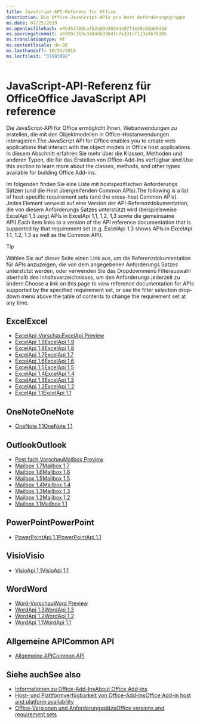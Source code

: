 ```yaml
---
title: JavaScript-API-Referenz für Office
description: Die Office-JavaScript-APIs pro Host Anforderungsgruppe
ms.date: 07/25/2019
ms.openlocfilehash: e4b45370dcaf82a60d39264a97f1e28c0dab543d
ms.sourcegitcommit: ab859c363c348ddb336dfc7e331cf113a5b76305
ms.translationtype: MT
ms.contentlocale: de-DE
ms.lasthandoff: 10/24/2019
ms.locfileid: "37693892"
---
```

# <a name="office-javascript-api-reference"></a><span data-ttu-id="0b1dd-103">JavaScript-API-Referenz für Office</span><span class="sxs-lookup"><span data-stu-id="0b1dd-103">Office JavaScript API reference</span></span>

<span data-ttu-id="0b1dd-104">Die JavaScript-API für Office ermöglicht Ihnen, Webanwendungen zu erstellen, die mit den Objektmodellen in Office-Hostanwendungen interagieren.</span><span class="sxs-lookup"><span data-stu-id="0b1dd-104">The JavaScript API for Office enables you to create web applications that interact with the object models in Office host applications.</span></span> <span data-ttu-id="0b1dd-105">In diesem Abschnitt erfahren Sie mehr über die Klassen, Methoden und anderen Typen, die für das Erstellen von Office-Add-Ins verfügbar sind.</span><span class="sxs-lookup"><span data-stu-id="0b1dd-105">Use this section to learn more about the classes, methods, and other types available for building Office Add-ins.</span></span>

<span data-ttu-id="0b1dd-106">Im folgenden finden Sie eine Liste mit hostspezifischen Anforderungs Sätzen (und die Host übergreifenden Common APIs).</span><span class="sxs-lookup"><span data-stu-id="0b1dd-106">The following is a list of host-specific requirement sets (and the cross-host Common APIs).</span></span> <span data-ttu-id="0b1dd-107">Jedes Element verweist auf eine Version der API-Referenzdokumentation, die von diesem Anforderungs Satzes unterstützt wird (beispielsweise ExcelApi 1,3 zeigt APIs in ExcelApi 1,1, 1,2, 1,3 sowie die gemeinsame API).</span><span class="sxs-lookup"><span data-stu-id="0b1dd-107">Each item links to a version of the API reference documentation that is supported by that requirement set (e.g. ExcelApi 1.3 shows APIs in ExcelApi 1.1, 1.2, 1.3 as well as the Common API).</span></span>

> [!TIP]
> <span data-ttu-id="0b1dd-108">Wählen Sie auf dieser Seite einen Link aus, um die Referenzdokumentation für APIs anzuzeigen, die von dem angegebenen Anforderungs Satzes unterstützt werden, oder verwenden Sie das Dropdownmenü Filterauswahl oberhalb des Inhaltsverzeichnisses, um den Anforderungs jederzeit zu ändern.</span><span class="sxs-lookup"><span data-stu-id="0b1dd-108">Choose a link on this page to view reference documentation for APIs supported by the specified requirement set, or use the filter selection drop-down menu above the table of contents to change the requirement set at any time.</span></span>

## <a name="excel"></a><span data-ttu-id="0b1dd-109">Excel</span><span class="sxs-lookup"><span data-stu-id="0b1dd-109">Excel</span></span>

- [<span data-ttu-id="0b1dd-110">ExcelApi-Vorschau</span><span class="sxs-lookup"><span data-stu-id="0b1dd-110">ExcelApi Preview</span></span>](/javascript/api/excel?view=excel-js-preview)
- [<span data-ttu-id="0b1dd-111">ExcelApi 1.9</span><span class="sxs-lookup"><span data-stu-id="0b1dd-111">ExcelApi 1.9</span></span>](/javascript/api/excel?view=excel-js-1.9)
- [<span data-ttu-id="0b1dd-112">ExcelApi 1.8</span><span class="sxs-lookup"><span data-stu-id="0b1dd-112">ExcelApi 1.8</span></span>](/javascript/api/excel?view=excel-js-1.8)
- [<span data-ttu-id="0b1dd-113">ExcelApi 1.7</span><span class="sxs-lookup"><span data-stu-id="0b1dd-113">ExcelApi 1.7</span></span>](/javascript/api/excel?view=excel-js-1.7)
- [<span data-ttu-id="0b1dd-114">ExcelApi 1.6</span><span class="sxs-lookup"><span data-stu-id="0b1dd-114">ExcelApi 1.6</span></span>](/javascript/api/excel?view=excel-js-1.6)
- [<span data-ttu-id="0b1dd-115">ExcelApi 1.5</span><span class="sxs-lookup"><span data-stu-id="0b1dd-115">ExcelApi 1.5</span></span>](/javascript/api/excel?view=excel-js-1.5)
- [<span data-ttu-id="0b1dd-116">ExcelApi 1.4</span><span class="sxs-lookup"><span data-stu-id="0b1dd-116">ExcelApi 1.4</span></span>](/javascript/api/excel?view=excel-js-1.4)
- [<span data-ttu-id="0b1dd-117">ExcelApi 1.3</span><span class="sxs-lookup"><span data-stu-id="0b1dd-117">ExcelApi 1.3</span></span>](/javascript/api/excel?view=excel-js-1.3)
- [<span data-ttu-id="0b1dd-118">ExcelApi 1.2</span><span class="sxs-lookup"><span data-stu-id="0b1dd-118">ExcelApi 1.2</span></span>](/javascript/api/excel?view=excel-js-1.2)
- [<span data-ttu-id="0b1dd-119">ExcelApi 1.1</span><span class="sxs-lookup"><span data-stu-id="0b1dd-119">ExcelApi 1.1</span></span>](/javascript/api/excel?view=excel-js-1.1)

## <a name="onenote"></a><span data-ttu-id="0b1dd-120">OneNote</span><span class="sxs-lookup"><span data-stu-id="0b1dd-120">OneNote</span></span>

- [<span data-ttu-id="0b1dd-121">OneNote 1,1</span><span class="sxs-lookup"><span data-stu-id="0b1dd-121">OneNote 1.1</span></span>](/javascript/api/onenote?view=onenote-js-1.1)

## <a name="outlook"></a><span data-ttu-id="0b1dd-122">Outlook</span><span class="sxs-lookup"><span data-stu-id="0b1dd-122">Outlook</span></span>

- [<span data-ttu-id="0b1dd-123">Post fach Vorschau</span><span class="sxs-lookup"><span data-stu-id="0b1dd-123">Mailbox Preview</span></span>](/javascript/api/outlook?view=outlook-js-preview)
- [<span data-ttu-id="0b1dd-124">Mailbox 1.7</span><span class="sxs-lookup"><span data-stu-id="0b1dd-124">Mailbox 1.7</span></span>](/javascript/api/outlook?view=outlook-js-1.7)
- [<span data-ttu-id="0b1dd-125">Mailbox 1.6</span><span class="sxs-lookup"><span data-stu-id="0b1dd-125">Mailbox 1.6</span></span>](/javascript/api/outlook?view=outlook-js-1.6)
- [<span data-ttu-id="0b1dd-126">Mailbox 1.5</span><span class="sxs-lookup"><span data-stu-id="0b1dd-126">Mailbox 1.5</span></span>](/javascript/api/outlook?view=outlook-js-1.5)
- [<span data-ttu-id="0b1dd-127">Mailbox 1.4</span><span class="sxs-lookup"><span data-stu-id="0b1dd-127">Mailbox 1.4</span></span>](/javascript/api/outlook?view=outlook-js-1.4)
- [<span data-ttu-id="0b1dd-128">Mailbox 1.3</span><span class="sxs-lookup"><span data-stu-id="0b1dd-128">Mailbox 1.3</span></span>](/javascript/api/outlook?view=outlook-js-1.3)
- [<span data-ttu-id="0b1dd-129">Mailbox 1.2</span><span class="sxs-lookup"><span data-stu-id="0b1dd-129">Mailbox 1.2</span></span>](/javascript/api/outlook?view=outlook-js-1.2)
- [<span data-ttu-id="0b1dd-130">Mailbox 1.1</span><span class="sxs-lookup"><span data-stu-id="0b1dd-130">Mailbox 1.1</span></span>](/javascript/api/outlook?view=outlook-js-1.1)

## <a name="powerpoint"></a><span data-ttu-id="0b1dd-131">PowerPoint</span><span class="sxs-lookup"><span data-stu-id="0b1dd-131">PowerPoint</span></span>

- [<span data-ttu-id="0b1dd-132">PowerPointApi 1.1</span><span class="sxs-lookup"><span data-stu-id="0b1dd-132">PowerPointApi 1.1</span></span>](/javascript/api/powerpoint?view=powerpoint-js-1.1)

## <a name="visio"></a><span data-ttu-id="0b1dd-133">Visio</span><span class="sxs-lookup"><span data-stu-id="0b1dd-133">Visio</span></span>

- [<span data-ttu-id="0b1dd-134">VisioApi 1,1</span><span class="sxs-lookup"><span data-stu-id="0b1dd-134">VisioApi 1.1</span></span>](/javascript/api/visio?view=visio-js-1.1)

## <a name="word"></a><span data-ttu-id="0b1dd-135">Word</span><span class="sxs-lookup"><span data-stu-id="0b1dd-135">Word</span></span>

- [<span data-ttu-id="0b1dd-136">Word-Vorschau</span><span class="sxs-lookup"><span data-stu-id="0b1dd-136">Word Preview</span></span>](/javascript/api/word?view=word-js-preview)
- [<span data-ttu-id="0b1dd-137">WordApi 1.3</span><span class="sxs-lookup"><span data-stu-id="0b1dd-137">WordApi 1.3</span></span>](/javascript/api/word?view=word-js-1.3)
- [<span data-ttu-id="0b1dd-138">WordApi 1.2</span><span class="sxs-lookup"><span data-stu-id="0b1dd-138">WordApi 1.2</span></span>](/javascript/api/word?view=word-js-1.2)
- [<span data-ttu-id="0b1dd-139">WordApi 1.1</span><span class="sxs-lookup"><span data-stu-id="0b1dd-139">WordApi 1.1</span></span>](/javascript/api/word?view=word-js-1.1)

## <a name="common-api"></a><span data-ttu-id="0b1dd-140">Allgemeine API</span><span class="sxs-lookup"><span data-stu-id="0b1dd-140">Common API</span></span>

- [<span data-ttu-id="0b1dd-141">Allgemeine API</span><span class="sxs-lookup"><span data-stu-id="0b1dd-141">Common API</span></span>](/javascript/api/office?view=common-js)

## <a name="see-also"></a><span data-ttu-id="0b1dd-142">Siehe auch</span><span class="sxs-lookup"><span data-stu-id="0b1dd-142">See also</span></span>

- [<span data-ttu-id="0b1dd-143">Informationen zu Office-Add-Ins</span><span class="sxs-lookup"><span data-stu-id="0b1dd-143">About Office Add-ins</span></span>](/office/dev/add-ins/overview)
- [<span data-ttu-id="0b1dd-144">Host- und Plattformverfügbarkeit von Office-Add-Ins</span><span class="sxs-lookup"><span data-stu-id="0b1dd-144">Office Add-in host and platform availability</span></span>](/office/dev/add-ins/overview/office-add-in-availability)
- [<span data-ttu-id="0b1dd-145">Office-Versionen und Anforderungssätze</span><span class="sxs-lookup"><span data-stu-id="0b1dd-145">Office versions and requirement sets</span></span>](/office/dev/add-ins/develop/office-versions-and-requirement-sets)

